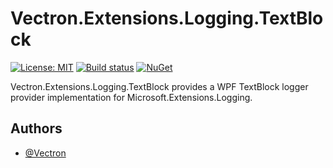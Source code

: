 # Vectron.Extensions.Logging.TextBlock
[![License: MIT](https://img.shields.io/badge/License-MIT-green.svg)](https://github.com/Vectron/Vectron.Extensions.Logging.TextBlock/blob/main/LICENSE.txt)
[![Build status](https://github.com/Vectron/Vectron.Extensions.Logging.TextBlock/actions/workflows/BuildTestDeploy.yml/badge.svg)](https://github.com/Vectron/Vectron.Extensions.Logging.TextBlock/actions)
[![NuGet](https://img.shields.io/nuget/v/Vectron.Extensions.Logging.TextBlock.svg)](https://www.nuget.org/packages/Vectron.Extensions.Logging.TextBlock)

Vectron.Extensions.Logging.TextBlock provides a WPF TextBlock logger provider implementation for Microsoft.Extensions.Logging.

## Authors
- [@Vectron](https://www.github.com/Vectron)
